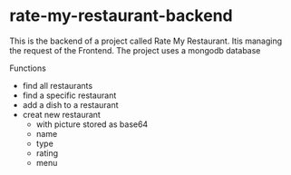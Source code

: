 # rate-my-restaurant-backend

This is the backend of a project called Rate My Restaurant. Itis managing the request of the Frontend. The project uses a mongodb database

Functions

- find all restaurants
- find a specific restaurant
- add a dish to a restaurant
- creat new restaurant 
  - with picture stored as base64
  - name
  - type
  - rating
  - menu

